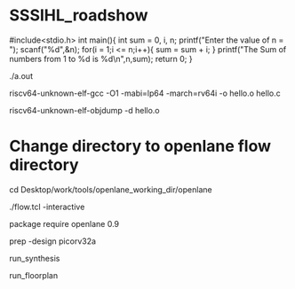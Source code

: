 # SSSIHL_roadshow

#include<stdio.h>
int main(){
    int sum = 0, i, n;
    printf("Enter the value of n = ");
    scanf("%d",&n);
    for(i = 1;i <= n;i++){
       sum = sum + i;
    }
    printf("The Sum of numbers from 1 to %d is %d\n",n,sum);
    return 0;
}

./a.out

riscv64-unknown-elf-gcc -O1 -mabi=lp64 -march=rv64i -o hello.o hello.c

riscv64-unknown-elf-objdump -d hello.o

# Change directory to openlane flow directory
cd Desktop/work/tools/openlane_working_dir/openlane

./flow.tcl -interactive

package require openlane 0.9

prep -design picorv32a

run_synthesis

run_floorplan
